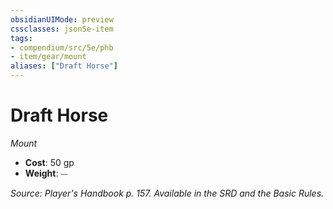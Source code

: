 ```yaml
---
obsidianUIMode: preview
cssclasses: json5e-item
tags:
- compendium/src/5e/phb
- item/gear/mount
aliases: ["Draft Horse"]
---
```

# Draft Horse
*Mount*  

- **Cost**: 50 gp
- **Weight**: ⏤

*Source: Player's Handbook p. 157. Available in the SRD and the Basic Rules.*